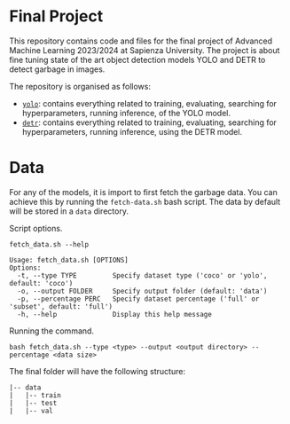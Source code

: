 # Final Project
This repository contains code and files for the final project of Advanced Machine Learning 2023/2024 at 
Sapienza University. The project is about fine tuning state of the art object detection models YOLO and DETR
to detect garbage in images.

The repository is organised as follows:

* [`yolo`](yolo): contains everything related to training, evaluating, searching for hyperparameters, running inference,
    of the YOLO model.
* [`detr`](detr): contains everything related to training, evaluating, searching for hyperparameters, running inference,
    using the DETR model.

# Data
For any of the models, it is import to first fetch the garbage data. You can achieve this by running the `fetch-data.sh` 
bash script. The data by default will be stored in a `data` directory.

Script options.
```
fetch_data.sh --help

Usage: fetch_data.sh [OPTIONS]
Options:
  -t, --type TYPE         Specify dataset type ('coco' or 'yolo', default: 'coco')
  -o, --output FOLDER     Specify output folder (default: 'data')
  -p, --percentage PERC   Specify dataset percentage ('full' or 'subset', default: 'full')
  -h, --help              Display this help message
```

Running the command.
```
bash fetch_data.sh --type <type> --output <output directory> --percentage <data size>
```

The final folder will have the following structure:

```
|-- data
|   |-- train
|   |-- test
|   |-- val
```
